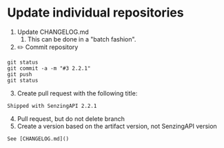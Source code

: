 # Update individual repositories

1. Update CHANGELOG.md
   1. This can be done in a "batch fashion".
2. :pencil2: Commit repository

```console
git status
git commit -a -m "#3 2.2.1"
git push
git status
```

3. Create pull request with the following title:

```console
Shipped with SenzingAPI 2.2.1
```

4. Pull request, but do not delete branch
5. Create a version based on the artifact version, not SenzingAPI version

```console
See [CHANGELOG.md]()
```

